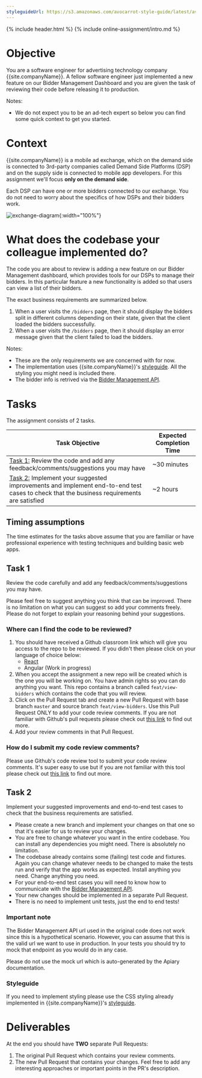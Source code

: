 ```yaml
---
styleguideUrl: https://s3.amazonaws.com/avocarrot-style-guide/latest/avocarrot-skin/documentation/apps/index.html
---
```

{% include header.html %}
{% include online-assignment/intro.md %}

# Objective

You are a software engineer for advertising technology company {{site.companyName}}. A fellow software engineer just implemented a new feature on our Bidder Management Dashboard and you are given the task of reviewing their code before releasing it to production.

Notes:

- We do not expect you to be an ad-tech expert so below you can find some quick context to get you started.

# Context

{{site.companyName}} is a mobile ad exchange, which on the demand side is connected to 3rd-party companies called Demand Side Platforms (DSP) and on the supply side is connected to mobile app developers. For this assignment we'll focus **only on the demand side**.

Each DSP can have one or more bidders connected to our exchange. You do not need to worry about the specifics of how DSPs and their bidders work.

![exchange-diagram](/static/exchange-diagram.jpg){:width="100%"}

# What does the codebase your colleague implemented do?

The code you are about to review is adding a new feature on our Bidder Management dashboard, which provides tools for our DSPs to manage their bidders. In this particular feature a new functionality is added so that users can view a list of their bidders.

The exact business requirements are summarized below.

1. When a user visits the ```/bidders``` page, then it should display the bidders split in different columns depending on their state, given that the client loaded the bidders successfully.
2. When a user visits the ```/bidders``` page, then it should display an error message given that the client failed to load the bidders.

Notes:

- These are the only requirements we are concerned with for now. 
- The implementation uses {{site.companyName}}'s [styleguide]({{page.styleguideUrl}}). All the styling you might need is included there.
- The bidder info is retrived via the [Bidder Management API](http://docs.biddermanagement.apiary.io/). 

# Tasks

The assignment consists of 2 tasks.

| Task Objective | Expected Completion Time |
|---|---|
| [Task 1:](#task-1) Review the code and add any feedback/comments/suggestions you may have | ~30 minutes |
| [Task 2:](#task-2) Implement your suggested improvements and implement end-to-end test cases to check that the business requirements are satisfied | ~2 hours |

## Timing assumptions

The time estimates for the tasks above assume that you are familiar or have professional experience with testing techniques and building basic web apps.

## Task 1

Review the code carefully and add any feedback/comments/suggestions you may have. 

Please feel free to suggest anything you think that can be improved. There is no limitation on what you can suggest so add your comments freely. Please do not forget to explain your reasoning behind your suggestions. 

### Where can I find the code to be reviewed?

1. You should have received a Github classroom link which will give you access to the repo to be reviewed. If you didn't then please click on your language of choice below:
    - [React](https://classroom.github.com/a/sQOFY9lb)
    - Angular (Work in progress)
2. When you accept the assignment a new repo will be created which is the one you will be working on. You have admin rights so you can do anything you want. This repo contains a branch called ```feat/view-bidders``` which contains the code that you will review.
2. Click on the Pull Request tab and create a new Pull Request with base branch ```master``` and source branch ```feat/view-bidders```. Use this Pull Request ONLY to add your code review comments. If you are not familiar with Github's pull requests please check out [this link](https://help.github.com/articles/creating-a-pull-request/) to find out more.
3. Add your review comments in that Pull Request.

### How do I submit my code review comments?

Please use Github's code review tool to submit your code review comments. It's super easy to use but if you are not familiar with this tool please check out [this link](https://help.github.com/articles/reviewing-proposed-changes-in-a-pull-request/) to find out more.

## Task 2

Implement your suggested improvements and end-to-end test cases to check that the business requirements are satisfied.

- Please create a new branch and implement your changes on that one so that it's easier for us to review your changes.
- You are free to change whatever you want in the entire codebase. You can install any dependencies you might need. There is absolutely no limitation.
- The codebase already contains some (failing) test code and fixtures. Again you can change whatever needs to be changed to make the tests run and verify that the app works as expected. Install anything you need. Change anything you need.   
- For your end-to-end test cases you will need to know how to communicate with the [Bidder Management API](http://docs.biddermanagement.apiary.io). 
- Your new changes should be implemented in a separate Pull Request.
- There is no need to implement unit tests, just the end to end tests!

### Important note

The Bidder Management API url used in the original code does not work since this is a hypothetical scenario. However, you can assume that this is the valid url we want to use in production. In your tests you should try to mock that endpoint as you would do in any case. 

Please do not use the mock url which is auto-generated by the Apiary documentation. 

### Styleguide

If you need to implement styling please use the CSS styling already implemented in {{site.companyName}}'s [styleguide]({{page.styleguideUrl}}). 

# Deliverables

At the end you should have **TWO** separate Pull Requests:

1. The original Pull Request which contains your review comments.
2. The new Pull Request that contains your changes. Feel free to add any interesting approaches or important points in the PR's description.
